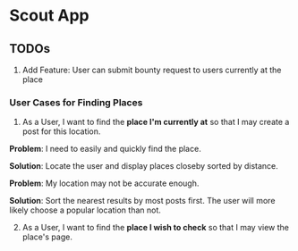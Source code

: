Scout App
=========

## TODOs
 
1. Add Feature: User can submit bounty request to users currently at the place

### User Cases for **Finding Places**

  1. As a User, I want to find the **place I'm currently at** so that I may create a post for this location.

  **Problem**:  I need to easily and quickly find the place.

  **Solution**: Locate the user and display places closeby sorted by distance.

  **Problem**:  My location may not be accurate enough.

  **Solution**: Sort the nearest results by most posts first.  The user will more likely choose a popular location than not.

  2. As a User, I want to find the **place I wish to check** so that I may view the place's page.
